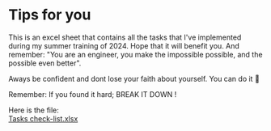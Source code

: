 # Tips for you
This is an excel sheet that contains all the tasks that I've implemented during my summer training of 2024. Hope that it will benefit you. 
And remember: "You are an engineer, you make the impossible possible, and the possible even better".<br>

Aways be confident and dont lose your faith about yourself. You can do it 💪 <br>

Remember: If you found it hard; BREAK IT DOWN !

Here is the file:<br>
[Tasks check-list.xlsx](https://github.com/user-attachments/files/16830541/Tasks.check-list.xlsx)

